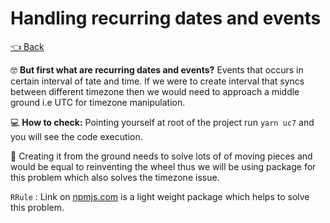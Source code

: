 # Handling recurring dates and events

[👈 Back](../../ReadMe.md)

🤓 **But first what are recurring dates and events?**
Events that occurs in certain interval of tate and time. If we were to create interval that syncs between different timezone then we would need to approach a middle ground i.e UTC for timezone manipulation.

💻 **How to check:** Pointing yourself at root of the project run `yarn uc7` and you will see the code execution.

🤔 Creating it from the ground needs to solve lots of of moving pieces and would be equal to reinventing the wheel thus we will be using package for this problem which also solves the timezone issue.

`RRule` : Link on [npmjs.com](https://www.npmjs.com/package/rrule) is a light weight package which helps to solve this problem.
